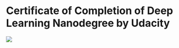 # Certificate of Completion of Deep Learning Nanodegree by Udacity

<img src="./images/deep_learning_certificate"></img>
